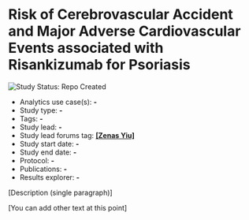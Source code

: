 Risk of Cerebrovascular Accident and Major Adverse Cardiovascular Events associated with Risankizumab for Psoriasis
=============

<img src="https://img.shields.io/badge/Study%20Status-Repo%20Created-lightgray.svg" alt="Study Status: Repo Created">

- Analytics use case(s): **-**
- Study type: **-**
- Tags: **-**
- Study lead: **-**
- Study lead forums tag: **[[Zenas Yiu]](https://forums.ohdsi.org/u/zenasyiu)**
- Study start date: **-**
- Study end date: **-**
- Protocol: **-**
- Publications: **-**
- Results explorer: **-**

[Description (single paragraph)]

[You can add other text at this point]
